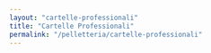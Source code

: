 ```yaml
---
layout: "cartelle-professionali"
title: "Cartelle Professionali"
permalink: "/pelletteria/cartelle-professionali"
---
```

